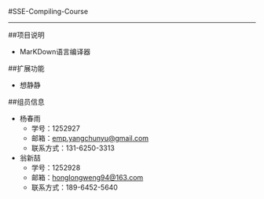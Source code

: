 #SSE-Compiling-Course

-----

##项目说明

* MarKDown语言编译器

##扩展功能
* 想静静

##组员信息
* 杨春雨
	* 学号：1252927
	* 邮箱：emp.yangchunyu@gmail.com
	* 联系方式：131-6250-3313
* 翁新喆
	* 学号：1252928
	* 邮箱：honglongweng94@163.com
	* 联系方式：189-6452-5640
